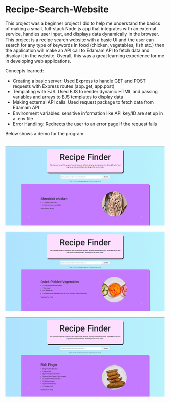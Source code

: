 # Recipe-Search-Website

This project was a beginner project I did to help me understand the basics of making a small, full-stack Node.js app that integrates with an external service, handles user input, and displays data dynamically in the browser. This project is a recipe search website with a basic UI and the user can search for any type of keywords in food (chicken, vegetables, fish etc.) then the application will make an API call to Edamam API to fetch data and display it in the website. Overall, this was a great learning experience for me in developing web applications. 

Concepts learned:
- Creating a basic server: Used Express to handle GET and POST requests with Express routes (app.get, app.post)
- Templating with EJS: Used EJS to render dynamic HTML and passing variables and arrays to EJS templates to display data
- Making external API calls: Used request package to fetch data from Edamam API
- Environment variables: sensitive information like API key/ID are set up in a .env file
- Error Handling: Redirects the user to an error page if the request fails

Below shows a demo for the program.

<br>
<div align="center">
    <img src="Demo/demo_1.png" alt="Demo 1" width="700">
</div>
<br>
<div align="center">
    <img src="Demo/demo_2.png" alt="Demo 2" width="700">
</div>
<br>
<div align="center">
    <img src="Demo/demo_3.png" alt="Demo 3" width="700">
</div>
